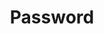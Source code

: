 ---
types: "word"

title: "Password"

categories: ['']

tags: ['Password']

arabic: 'كلمة السر'

arexps: []

enwords: ['Password']

enexps: []

arlexicons: 'ك'

enlexicons: 'P'

authors: ['Ruqayya Roshdy']

translators: ['']

citations: 'العربية والذكاء الاصطناعي'

sources: 'مركز الملك عبدالله بن عبدالعزيز الدولي لخدمة اللغة العربية'

word: "true"

slug: ""
---